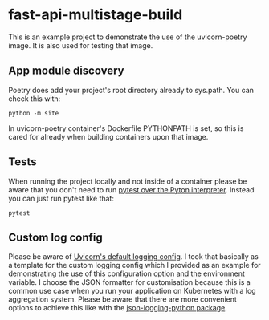 # fast-api-multistage-build
This is an example project to demonstrate the use of the uvicorn-poetry image.
It is also used for testing that image.

## App module discovery
Poetry does add your project's root directory already to sys.path. You can check this with:
```shell
python -m site
```
In uvicorn-poetry container's Dockerfile PYTHONPATH is set, so this is cared for already when building containers
upon that image.

## Tests
When running the project locally and not inside of a container please be aware that
you don't need to run
[pytest over the Pyton interpreter](https://docs.pytest.org/en/6.2.x/goodpractices.html#tests-outside-application-code).
Instead you can just run pytest like that:
```shell
pytest
```

## Custom log config
Please be aware of [Uvicorn's default logging config](https://github.com/encode/uvicorn/blob/master/uvicorn/config.py).
I took that basically as a template for the custom logging config which I provided as an example for demonstrating
the use of this configuration option and the environment variable. I choose the JSON formatter for customisation because
this is a common use case when you run your application on Kubernetes with a log aggregation system. 
Please be aware that there are more convenient options to achieve this like with the
[json-logging-python package](https://github.com/bobbui/json-logging-python).
